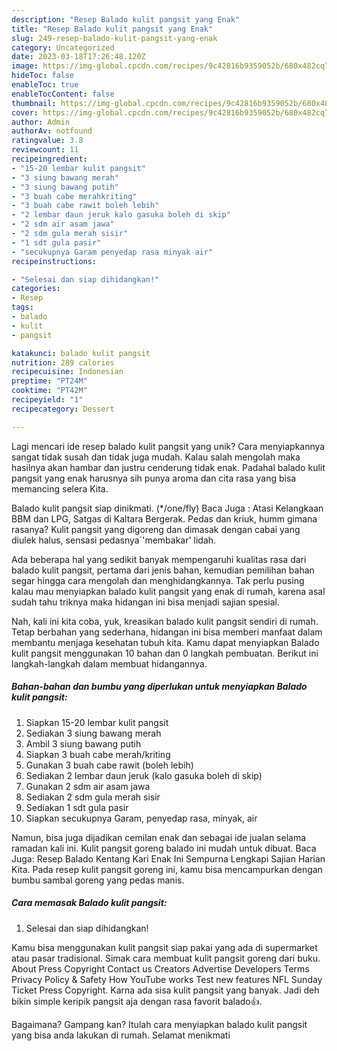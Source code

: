 ```yaml
---
description: "Resep Balado kulit pangsit yang Enak"
title: "Resep Balado kulit pangsit yang Enak"
slug: 249-resep-balado-kulit-pangsit-yang-enak
category: Uncategorized
date: 2023-03-18T17:26:48.120Z
image: https://img-global.cpcdn.com/recipes/9c42816b9359052b/680x482cq70/balado-kulit-pangsit-foto-resep-utama.jpg
hideToc: false
enableToc: true
enableTocContent: false
thumbnail: https://img-global.cpcdn.com/recipes/9c42816b9359052b/680x482cq70/balado-kulit-pangsit-foto-resep-utama.jpg
cover: https://img-global.cpcdn.com/recipes/9c42816b9359052b/680x482cq70/balado-kulit-pangsit-foto-resep-utama.jpg
author: Admin
authorAv: notfound
ratingvalue: 3.8
reviewcount: 11
recipeingredient:
- "15-20 lembar kulit pangsit"
- "3 siung bawang merah"
- "3 siung bawang putih"
- "3 buah cabe merahkriting"
- "3 buah cabe rawit boleh lebih"
- "2 lembar daun jeruk kalo gasuka boleh di skip"
- "2 sdm air asam jawa"
- "2 sdm gula merah sisir"
- "1 sdt gula pasir"
- "secukupnya Garam penyedap rasa minyak air"
recipeinstructions:

- "Selesai dan siap dihidangkan!"
categories:
- Resep
tags:
- balado
- kulit
- pangsit

katakunci: balado kulit pangsit 
nutrition: 289 calories
recipecuisine: Indonesian
preptime: "PT24M"
cooktime: "PT42M"
recipeyield: "1"
recipecategory: Dessert

---
```





Lagi mencari ide resep balado kulit pangsit yang unik? Cara menyiapkannya sangat tidak susah dan tidak juga mudah. Kalau salah mengolah maka hasilnya akan hambar dan justru cenderung tidak enak. Padahal balado kulit pangsit yang enak harusnya sih punya aroma dan cita rasa yang bisa memancing selera Kita.





Balado kulit pangsit siap dinikmati. (*/one/fly) Baca Juga : Atasi Kelangkaan BBM dan LPG, Satgas di Kaltara Bergerak. Pedas dan kriuk, humm gimana rasanya? Kulit pangsit yang digoreng dan dimasak dengan cabai yang diulek halus, sensasi pedasnya´&#39;membakar&#39; lidah.

Ada beberapa hal yang sedikit banyak mempengaruhi kualitas rasa dari balado kulit pangsit, pertama dari jenis bahan, kemudian pemilihan bahan segar hingga cara mengolah dan menghidangkannya. Tak perlu pusing kalau mau menyiapkan balado kulit pangsit yang enak di rumah, karena asal sudah tahu triknya maka hidangan ini bisa menjadi sajian spesial.






Nah, kali ini kita coba, yuk, kreasikan balado kulit pangsit sendiri di rumah. Tetap berbahan yang sederhana, hidangan ini bisa memberi manfaat dalam membantu menjaga kesehatan tubuh kita. Kamu dapat menyiapkan Balado kulit pangsit menggunakan 10 bahan dan 0 langkah pembuatan. Berikut ini langkah-langkah dalam membuat hidangannya.

<!--inarticleads1-->

##### Bahan-bahan dan bumbu yang diperlukan untuk menyiapkan Balado kulit pangsit:

1. Siapkan 15-20 lembar kulit pangsit
1. Sediakan 3 siung bawang merah
1. Ambil 3 siung bawang putih
1. Siapkan 3 buah cabe merah/kriting
1. Gunakan 3 buah cabe rawit (boleh lebih)
1. Sediakan 2 lembar daun jeruk (kalo gasuka boleh di skip)
1. Gunakan 2 sdm air asam jawa
1. Sediakan 2 sdm gula merah sisir
1. Sediakan 1 sdt gula pasir
1. Siapkan secukupnya Garam, penyedap rasa, minyak, air


Namun, bisa juga dijadikan cemilan enak dan sebagai ide jualan selama ramadan kali ini. Kulit pangsit goreng balado ini mudah untuk dibuat. Baca Juga: Resep Balado Kentang Kari Enak Ini Sempurna Lengkapi Sajian Harian Kita. Pada resep kulit pangsit goreng ini, kamu bisa mencampurkan dengan bumbu sambal goreng yang pedas manis. 

<!--inarticleads2-->

##### Cara memasak Balado kulit pangsit:


1. Selesai dan siap dihidangkan!

Kamu bisa menggunakan kulit pangsit siap pakai yang ada di supermarket atau pasar tradisional. Simak cara membuat kulit pangsit goreng dari buku. About Press Copyright Contact us Creators Advertise Developers Terms Privacy Policy &amp; Safety How YouTube works Test new features NFL Sunday Ticket Press Copyright. Karna ada sisa kulit pangsit yang banyak. Jadi deh bikin simple keripik pangsit aja dengan rasa favorit balado👍. 

Bagaimana? Gampang kan? Itulah cara menyiapkan balado kulit pangsit yang bisa anda lakukan di rumah. Selamat menikmati

